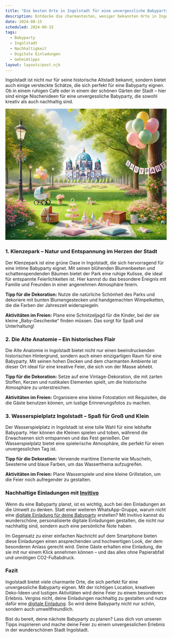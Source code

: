 ```yaml
---
title: "Die besten Orte in Ingolstadt für eine unvergessliche Babyparty: Geheimtipps und kreative Ideen"
description: Entdecke die charmantesten, weniger bekannten Orte in Ingolstadt für eine einzigartige Babyparty, inklusive nachhaltiger Dekorationstipps und personalisierten digitalen Einladungen.
date: 2024-08-15
scheduled: 2024-08-15
tags:
  - Babyparty
  - Ingolstadt
  - Nachhaltigkeit
  - Digitale Einladungen
  - Geheimtipps
layout: layouts/post.njk
---
```


Ingolstadt ist nicht nur für seine historische Altstadt bekannt, sondern bietet auch einige versteckte Schätze, die sich perfekt für eine Babyparty eignen. Ob in einem ruhigen Café oder in einem der schönen Gärten der Stadt – hier sind einige Nischenideen für eine unvergessliche Babyparty, die sowohl kreativ als auch nachhaltig sind.

![Babyparty im Park](/img/picnic-park.webp)

### 1. **Klenzepark – Natur und Entspannung im Herzen der Stadt**

Der Klenzepark ist eine grüne Oase in Ingolstadt, die sich hervorragend für eine intime Babyparty eignet. Mit seinen blühenden Blumenbeeten und schattenspendenden Bäumen bietet der Park eine ruhige Kulisse, die ideal für entspannte Feierlichkeiten ist. Hier kannst du das besondere Ereignis mit Familie und Freunden in einer angenehmen Atmosphäre feiern.

**Tipp für die Dekoration:** Nutze die natürliche Schönheit des Parks und dekoriere mit bunten Blumengestecken und handgemachten Wimpelketten, die die Farben der Jahreszeit widerspiegeln.

**Aktivitäten im Freien:** Plane eine Schnitzeljagd für die Kinder, bei der sie kleine „Baby-Geschenke“ finden müssen. Das sorgt für Spaß und Unterhaltung!

### 2. **Die Alte Anatomie – Ein historisches Flair**

Die Alte Anatomie in Ingolstadt bietet nicht nur einen beeindruckenden historischen Hintergrund, sondern auch einen einzigartigen Raum für eine Babyparty. Mit seinen hohen Decken und dem charmanten Ambiente ist dieser Ort ideal für eine kreative Feier, die sich von der Masse abhebt.

**Tipp für die Dekoration:** Setze auf eine Vintage-Dekoration, die mit zarten Stoffen, Kerzen und rustikalen Elementen spielt, um die historische Atmosphäre zu unterstreichen.

**Aktivitäten im Freien:** Organisiere eine kleine Fotostation mit Requisiten, die die Gäste benutzen können, um lustige Erinnerungsfotos zu machen.

### 3. **Wasserspielplatz Ingolstadt – Spaß für Groß und Klein**

Der Wasserspielplatz in Ingolstadt ist eine tolle Wahl für eine lebhafte Babyparty. Hier können die Kleinen spielen und toben, während die Erwachsenen sich entspannen und das Fest genießen. Der Wasserspielplatz bietet eine spielerische Atmosphäre, die perfekt für einen unvergesslichen Tag ist.

**Tipp für die Dekoration:** Verwende maritime Elemente wie Muscheln, Seesterne und blaue Farben, um das Wasserthema aufzugreifen.

**Aktivitäten im Freien:** Plane Wasserspiele und eine kleine Grillstation, um die Feier noch aufregender zu gestalten.

### **Nachhaltige Einladungen mit [Invitivo](https://invitivo.com/create)**

Wenn du eine Babyparty planst, ist es wichtig, auch bei den Einladungen an die Umwelt zu denken. Statt einer weiteren WhatsApp-Gruppe, warum nicht eine [digitale Einladung für deine Babyparty](https://invitivo.com/) erstellen? Mit Invitivo kannst du wunderschöne, personalisierte digitale Einladungen gestalten, die nicht nur nachhaltig sind, sondern auch eine persönliche Note haben. 

Im Gegensatz zu einer einfachen Nachricht auf dem Smartphone bieten diese Einladungen einen ansprechenden und hochwertigen Look, der dem besonderen Anlass gerecht wird. Deine Gäste erhalten eine Einladung, die sie mit nur einem Klick annehmen können – und das alles ohne Papierabfall und unnötigen CO2-Fußabdruck.

### **Fazit**

Ingolstadt bietet viele charmante Orte, die sich perfekt für eine unvergessliche Babyparty eignen. Mit der richtigen Location, kreativen Deko-Ideen und lustigen Aktivitäten wird deine Feier zu einem besonderen Erlebnis. Vergiss nicht, deine Einladungen nachhaltig zu gestalten und nutze dafür eine [digitale Einladung](https://invitivo.com). So wird deine Babyparty nicht nur schön, sondern auch umweltfreundlich.

Bist du bereit, deine nächste Babyparty zu planen? Lass dich von unseren Tipps inspirieren und mache deine Feier zu einem unvergesslichen Erlebnis in der wunderschönen Stadt Ingolstadt.
